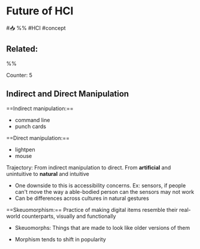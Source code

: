 # Future of HCI
#📥 
%%
#HCI 
#concept

**Related:**
-  

%%

Counter: 5

## Indirect and Direct Manipulation
==Indirect manipulation:==
- command line
- punch cards

==Direct manipulation:==
- lightpen
- mouse

Trajectory: From indirect manipulation to direct. From **artificial** and unintuitive to **natural** and intuitive 
- One downside to this is accessibility concerns. Ex: sensors, if people can't move the way a able-bodied person can the sensors may not work
- Can be differences across cultures in natural gestures

==Skeuomorphism:== Practice of making digital items resemble their real-world counterparts, visually and functionally
- Skeuomorphs: Things that are made to look like older versions of them

- Morphism tends to shift in popularity



